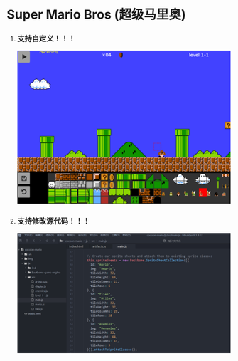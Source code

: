 # Super Mario Bros (超级马里奥)

1. ### 支持自定义！！！
   
   <img src="images/b15db8c51f8ad69c73d8576b6db27d40.png" alt="截图" style="zoom:50%;" />
2. ### 支持修改源代码！！！
   
   <img src="images/de47ff8c5886553e2649ff1308e9dc1f.png" alt="截图" style="zoom:50%;" />

